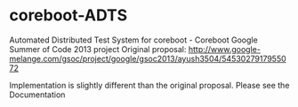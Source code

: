 coreboot-ADTS
=============

Automated Distributed Test System for coreboot - Coreboot Google Summer of Code 2013 project
Original proposal: http://www.google-melange.com/gsoc/project/google/gsoc2013/ayush3504/5453027917955072

Implementation is slightly different than the original proposal. Please see the Documentation

